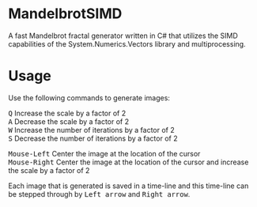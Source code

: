 # MandelbrotSIMD
A fast Mandelbrot fractal generator written in C# that utilizes the SIMD capabilities of the System.Numerics.Vectors library and multiprocessing.

# Usage
Use the following commands to generate images:

<kbd>Q</kbd> Increase the scale by a factor of 2<br>
<kbd>A</kbd> Decrease the scale by a factor of 2<br>
<kbd>W</kbd> Increase the number of iterations by a factor of 2<br>
<kbd>S</kbd> Decrease the number of iterations by a factor of 2<br>

<kbd>Mouse-Left</kbd> Center the image at the location of the cursor<br>
<kbd>Mouse-Right</kbd> Center the image at the location of the cursor and increase the scale by a factor of 2

Each image that is generated is saved in a time-line and this time-line can be stepped through by <kbd>Left arrow</kbd> and <kbd>Right arrow</kbd>.
